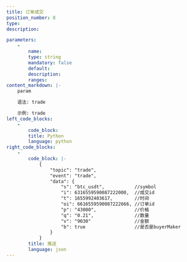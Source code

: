 ```yaml
---
title: 订单成交
position_number: 8
type:
description: 

parameters:
    -
        name:
        type: string
        mandatory: false
        default:
        description:
        ranges:
content_markdown: |-
    param

    语法: trade

    示例: trade
left_code_blocks:
    -
        code_block:
        title: Python
        language: python
right_code_blocks:
    -
        code_block: |-
            {
                "topic": "trade", 
                "event": "trade", 
                "data": {
                    "s": "btc_usdt",           //symbol
                    "i": 6316559590087222000,  //成交id
                    "t": 1655992403617,        //时间
                    "oi": 6616559590087222666, //订单id
                    "p": "43000",              //价格
                    "q": "0.21",               //数量
                    "v": "9030"                //金额
                    "b": true                  //是否是buyerMaker
                }
            }
        title: 推送
        language: json
---
```

